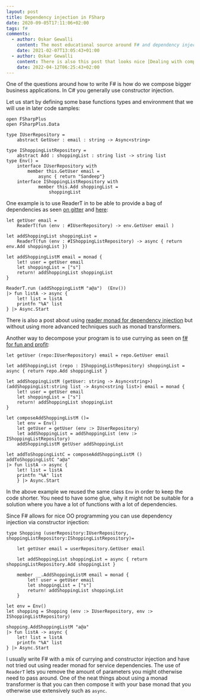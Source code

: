 ```yaml
---
layout: post
title: Dependency injection in FSharp
date: 2020-09-05T17:11:06+02:00
tags: f#
comments:
  - author: Oskar Gewalli
    content: The most educational source around F# and dependency injection is [F# for fun and profit](https://fsharpforfunandprofit.com/posts/dependencies/). It's part of the 2020 advent calendar and is a great source with links to other well written posts.
    date: 2021-02-07T13:05:43+01:00
  - author: Oskar Gewalli
    content: There is also this post that looks nice [Dealing with complex dependency injection in F#](https://bartoszsypytkowski.com/dealing-with-complex-dependency-injection-in-f/)
    date: 2022-04-12T06:25:43+02:00
---
```


One of the questions around how to write F# is how do we compose bigger business applications. In C# you generally use constructor injection.

Let us start by defining some base functions types and environment that we will use in later code samples:

```f#
open FSharpPlus
open FSharpPlus.Data

type IUserRepository =
    abstract GetUser : email : string -> Async<string>

type IShoppingListRepository =
    abstract Add : shoppingList : string list -> string list
type Env() =
    interface IUserRepository with
        member this.GetUser email =
            async { return "Sandeep"}
    interface IShoppingListRepository with
            member this.Add shoppingList =
                shoppingList
```

One example is to use ReaderT in to be able to provide a bag of dependencies as seen [on gitter](https://gitter.im/fsprojects/FSharpPlus?at=5eba11635a0bc5394637de8e
) and [here](https://www.youtube.com/watch?v=pxJCHJgG8ws&ab_channel=F%23Online):

```f#
let getUser email =
    ReaderT(fun (env : #IUserRepository) -> env.GetUser email )

let addShoppingList shoppingList =
    ReaderT(fun (env : #IShoppingListRepository) -> async { return env.Add shoppingList })

let addShoppingListM email = monad {
    let! user = getUser email
    let shoppingList = ["s"]
    return! addShoppingList shoppingList
}

ReaderT.run (addShoppingListM "a@a")  (Env())
|> fun listA -> async {
    let! list = listA
    printfn "%A" list
} |> Async.Start
```

There is also a post about using [reader monad for dependency injection](https://bartoszsypytkowski.com/dealing-with-complex-dependency-injection-in-f/) but without using more advanced techniques such as monad transformers.

Another way to decompose your program is to use currying as seen on [f# for fun and profit](https://fsharpforfunandprofit.com/posts/dependency-injection-1/):

```f#
let getUser (repo:IUserRepository) email = repo.GetUser email

let addShoppingList (repo : IShoppingListRepository) shoppingList = async { return repo.Add shoppingList }

let addShoppingListM (getUser: string -> Async<string>) (addShoppingList:string list -> Async<string list>) email = monad {
    let! user = getUser email
    let shoppingList = ["s"]
    return! addShoppingList shoppingList
}

let composeAddShoppingListM ()=
    let env = Env()
    let getUser = getUser (env :> IUserRepository)
    let addShoppingList = addShoppingList (env :> IShoppingListRepository)
    addShoppingListM getUser addShoppingList

let addToShoppingListC = composeAddShoppingListM ()
addToShoppingListC "a@a"
|> fun listA -> async {
    let! list = listA
    printfn "%A" list
    } |> Async.Start
```

In the above example we reused the same class `Env` in order to keep the code shorter. You need to have some glue, why it might not be suitable for a solution where you have a lot of functions with a lot of dependencies.

Since F# allows for nice OO programming you can use dependency injection via constructor injection:

```f#
type Shopping (userRepository:IUserRepository, shoppingListRepository:IShoppingListRepository)=

    let getUser email = userRepository.GetUser email

    let addShoppingList shoppingList = async { return shoppingListRepository.Add shoppingList }

    member __.AddShoppingListM email = monad {
        let! user = getUser email
        let shoppingList = ["s"]
        return! addShoppingList shoppingList
    }

let env = Env()
let shopping = Shopping (env :> IUserRepository, env :> IShoppingListRepository)

shopping.AddShoppingListM "a@a"
|> fun listA -> async {
    let! list = listA
    printfn "%A" list
} |> Async.Start
```

I usually write F# with a mix of currying and constructor injection and have not tried out using reader monad for service dependencies. The use of `ReaderT` lets you remove the amount of parameters you might otherwise need to pass around. One of the neat things about using a monad transformer is that you can then compose it with your base monad that you otherwise use extensively such as `async`.
